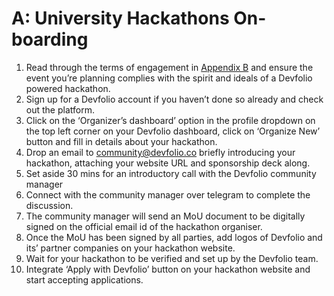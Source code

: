 # A: University Hackathons On-boarding

1. Read through the terms of engagement in [Appendix B](https://paper.dropbox.com/doc/Organizer-Guide-Final-AlT3AP8Q6N_8XAFyKy0HVqmgAg-3JepEfZKESPQeiIjxuSbi#:uid=456290694918347088149875&h2=B:-University-Hackathons-Terms) and ensure the event you’re planning complies with the spirit and ideals of a Devfolio powered hackathon.
2. Sign up for a Devfolio account if you haven’t done so already and check out the platform.
3. Click on the ‘Organizer’s dashboard’ option in the profile dropdown on the top left corner on your Devfolio dashboard, click on ‘Organize New’ button and fill in details about your hackathon.
4. Drop an email to community@devfolio.co briefly introducing your hackathon, attaching your website URL and sponsorship deck along.
5. Set aside 30 mins for an introductory call with the Devfolio community manager
6. Connect with the community manager over telegram to complete the discussion. 
7. The community manager will send an MoU document to be digitally signed on the official email id of the hackathon organiser. 
8. Once the MoU has been signed by all parties, add logos of Devfolio and its’ partner companies on your hackathon website.
9. Wait for your hackathon to be verified and set up by the Devfolio team.
10. Integrate ‘Apply with Devfolio’ button on your hackathon website and start accepting applications.

